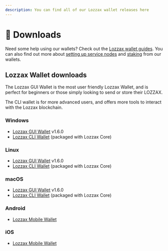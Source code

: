 ```yaml
---
description: You can find all of our Lozzax wallet releases here
---
```


# 📁 Downloads

Need some help using our wallets? Check out the [Lozzax wallet guides](https://docs.lozzax.xyz/using-the-lozzax-blockchain/lozzax-wallet-guides). You can also find out more about [setting up service nodes](https://docs.Lozzax.xyz/using-the-lozzax-blockchain/lozzax-service-node-guides/full-service-node-setup-guide) and [staking](using-the-lozzax-blockchain/lozzax-service-node-guides/staking-to-shared-service-node.md) from our wallets.

## Lozzax Wallet downloads

The Lozzax GUI Wallet is the most user friendly Lozzax Wallet, and is perfect for beginners or those simply looking to send or store their LOZZAX.

The CLI wallet is for more advanced users, and offers more tools to interact with the Lozzax blockchain.

### Windows

* [Lozzax GUI Wallet](https://github.com/lozzax-io/lozzax-electron-gui-wallet/releases/download/v1.6.0/lozzax-electron-wallet-1.6.0-win.exe) v1.6.0
* [Lozzax CLI Wallet](https://github.com/lozzax-io/lozzax-core/releases) \(packaged with Lozzax Core\)

### Linux

* [Lozzax GUI Wallet](https://github.com/lozzax-io/lozzax-electron-gui-wallet/releases/download/v1.6.0/lozzax-electron-wallet-1.6.0-linux.AppImage) v1.6.0
* [Lozzax CLI Wallet](https://github.com/lozzax-io/lozzax-core/releases) \(packaged with Lozzax Core\)

### macOS

* [Lozzax GUI Wallet](https://github.com/lozzax-io/lozzax-electron-gui-wallet/releases/download/v1.6.0/lozzax-electron-wallet-1.6.0-mac.dmg) v1.6.0
* [Lozzax CLI Wallet](https://github.com/lozzax-io/lozzax-core/releases) \(packaged with Lozzax Core\)

### Android

* [Lozzax Mobile Wallet](https://play.google.com/store/apps/details?id=io.lozzax.wallet)

### iOS

* [Lozzax Mobile Wallet](https://apps.apple.com/app/lozzax-wallet-rangeproof/id1547745078)

